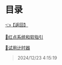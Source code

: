 # 目录  


[👈【返回】](/__Catalog__/00工作笔记00/__Catalog__00工作笔记00)  


[📜红点系统和软指引](/00工作笔记00/zoo可梦笔记/红点系统和软指引)  

[📜试用计时器](/00工作笔记00/zoo可梦笔记/试用计时器.txt)  







> 2024/12/23 4:15:19
